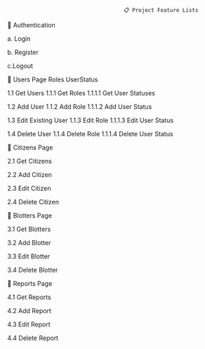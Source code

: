                                         📋 Project Feature Lists



🔐 Authentication

a. Login

b. Register

c.Logout

👥 Users Page                                Roles                                UserStatus
                                        
1.1 Get Users                                 1.1.1 Get Roles                      1.1.1.1 Get User Statuses

1.2 Add User                                  1.1.2 Add Role                       1.1.1.2 Add User Status

1.3 Edit Existing User                        1.1.3 Edit Role                      1.1.1.3 Edit User Status

1.4 Delete User                               1.1.4 Delete Role                    1.1.1.4 Delete User Status

🏡 Citizens Page

2.1 Get Citizens

2.2 Add Citizen

2.3 Edit Citizen 

2.4 Delete Citizen

📝 Blotters Page                            

3.1 Get Blotters 

3.2 Add Blotter

3.3 Edit Blotter

3.4 Delete Blotter

📑 Reports Page

4.1 Get Reports 

4.2 Add Report

4.3 Edit Report

4.4 Delete Report

